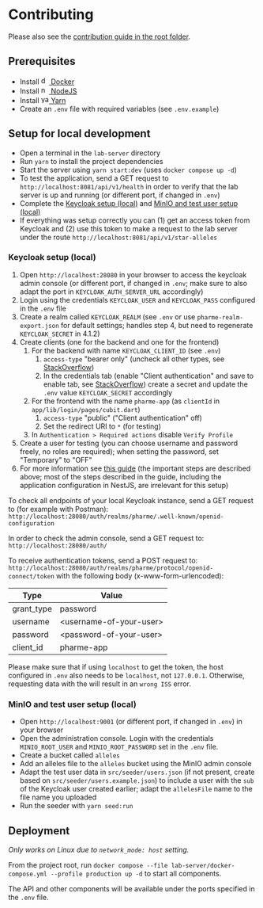 # Contributing

Please also see the [contribution guide in the root folder](../CONTRIBUTING.md).

## Prerequisites

- Install [<img
  alt="docker-logo"
  src="https://user-images.githubusercontent.com/58258541/143049489-668aea70-bb2c-420d-b3e8-e0edc42a4e92.png"
  width="16" height="16"> Docker](https://docs.docker.com/get-docker/)
- Install [<img
  alt="nodejs-logo"
  src="https://user-images.githubusercontent.com/58258541/143050266-4a2030d1-c319-447d-812b-2ad8a4020d48.png"
  width="16" height="16"> NodeJS](https://nodejs.org)
- Install [<img
  alt="yarn-logo"
  src="https://user-images.githubusercontent.com/58258541/143050227-b374b1f7-e28e-4b90-b7f0-b9112521d3b1.png"
  width="16" height="16"> Yarn](https://yarnpkg.com/)
- Create an `.env` file with required variables (see `.env.example`)

## Setup for local development

- Open a terminal in the `lab-server` directory
- Run `yarn` to install the project dependencies
- Start the server using `yarn start:dev` (uses `docker compose up -d`)
- To test the application, send a GET request to
  `http://localhost:8081/api/v1/health` in order to verify that the lab server
  is up and running (or different port, if changed in `.env`)
- Complete the [Keycloak setup (local)](#keycloak-setup-local) and
  [MinIO and test user setup (local)](#minio-and-test-user-setup-local)
- If everything was setup correctly you can (1) get an access token from
  Keycloak and (2) use this token to make a request to the lab server under the
  route `http://localhost:8081/api/v1/star-alleles`

### Keycloak setup (local)

1. Open `http://localhost:28080` in your browser to access the keycloak admin
   console (or different port, if changed in `.env`; make sure to also adapt the
   port in `KEYCLOAK_AUTH_SERVER_URL` accordingly)
2. Login using the credentials `KEYCLOAK_USER` and `KEYCLOAK_PASS`
   configured in the `.env` file
3. Create a realm called `KEYCLOAK_REALM` (see `.env` or use
   `pharme-realm-export.json` for default settings; handles step 4, but need to
   regenerate `KEYCLOAK_SECRET` in 4.1.2)
4. Create clients (one for the backend and one for the frontend)
   1. For the backend with name `KEYCLOAK_CLIENT_ID` (see `.env`)
      1. `access-type` "bearer only" (uncheck all other types, see
         [StackOverflow](https://stackoverflow.com/a/75040248))
      2. In the credentials tab (enable "Client authentication" and save to
         enable tab, see [StackOverflow](https://stackoverflow.com/a/44753547))
         create a secret and update the `.env` value `KEYCLOAK_SECRET`
         accordingly
   2. For the frontend with the name `pharme-app` (as `clientId` in
      `app/lib/login/pages/cubit.dart`)
      1. `access-type` "public" ("Client authentication" off)
      2. Set the redirect URI to `*` (for testing)
   3. In `Authentication > Required actions` disable `Verify Profile`
5. Create a user for testing (you can choose username and password freely, no
   roles are required); when setting the password, set "Temporary" to "OFF"
6. For more information see
   [this guide](https://medium.com/devops-dudes/secure-nestjs-rest-api-with-keycloak-745ef32a2370)
   (the important steps are described above; most of the steps described in
   the guide, including the application configuration in NestJS, are
   irrelevant for this setup)

To check all endpoints of your local Keycloak instance, send a GET request to
(for example with Postman):
`http://localhost:28080/auth/realms/pharme/.well-known/openid-configuration`

In order to check the admin console, send a GET request to:
`http://localhost:28080/auth/`

To receive authentication tokens, send a POST request to:
`http://localhost:28080/auth/realms/pharme/protocol/openid-connect/token` with
the following body (x-www-form-urlencoded):

| Type       | Value                     |
| ---------- | ------------------------- |
| grant_type | password                  |
| username   | \<username-of-your-user\> |
| password   | \<password-of-your-user\> |
| client_id  | pharme-app                |

Please make sure that if using `localhost` to get the token, the host configured
in `.env` also needs to be `localhost`, not `127.0.0.1`. Otherwise, requesting
data with the will result in an `wrong ISS` error.

### MinIO and test user setup (local)

- Open `http://localhost:9001` (or different port, if changed in `.env`) in
  your browser
- Open the administration console. Login with the credentials `MINIO_ROOT_USER`
  and `MINIO_ROOT_PASSWORD` set in the `.env` file.
- Create a bucket called `alleles`
- Add an alleles file to the `alleles` bucket using the MinIO admin console
- Adapt the test user data in `src/seeder/users.json` (if not present, create
  based on `src/seeder/users.example.json`) to include a user with the `sub` of
  the Keycloak user created earlier; adapt the `allelesFile` name to the file
  name you uploaded
- Run the seeder with `yarn seed:run`

## Deployment

_Only works on Linux due to `network_mode: host` setting._

From the project root, run
`docker compose --file lab-server/docker-compose.yml --profile production up -d`
to start all components.

The API and other components will be available under the ports specified in
the `.env` file.
